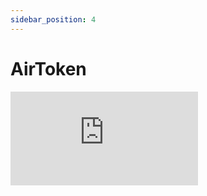 ```yaml
---
sidebar_position: 4
---
```


# AirToken

<div style={{ position: "relative", paddingBottom: "50.625%", height: 0 }}>
  <iframe 
    src="https://www.loom.com/embed/098ded20edb640d7a11e9ef995b9ad5a?sid=27850db4-0700-43ef-9f64-5ceabd85fe23" 
    frameBorder="0" 
    webkitAllowFullScreen 
    mozAllowFullScreen 
    allowFullScreen 
    style={{ position: "absolute", top: 0, left: 0, width: "100%", height: "100%" }}
  />
</div>

At AirLyft, projects can now easily create their own ERC 721 and ERC 1155 standard tokens which can be deployed on any supported blockchains and can then be used in your AirLyft campaign for reward distribution over a specific network. 

Some points to note here:

- AirTokens **might or might not have utilities** attached depending on the project strategy. It can be simply used to create an on-chain identity, Proof of Attendance, Proof of Participation and so on. 
- AirTokens can only be in **ERC 721 or ERC 1155 format**.
- Once the reward claim process starts, AirToken can be **easily viewed at any NFT marketplace** supporting the respective blockchain on which AirToken is deployed. 
- AirTokens can be **easily imported into your wallet address**. All you have to do is go to block explorer and copy the NFT contract address and token ID from the transactions.
- AirTokens **always stays on the blockchain** and can't be removed.
- In the near future, AirLyft will introduce **AirToken burn functionality** in which users can swap the created AirToken to live NFTs, ERC20 & Native Tokens. 

There are tons of benefits that are associated with the AirTokens and we sincerely believe it can be a really helpful point to implement into your future growth strategy. Do check our next article on how to create your first AirToken.

:::tip For instant help
1. Email us at support@kyte.one
2. Join our official [Telegram group](https://t.me/kyteone)
:::
